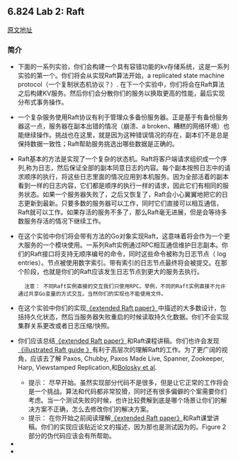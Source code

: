 ## 6.824 Lab 2: Raft

[原文地址](https://pdos.csail.mit.edu/6.824/labs/lab-raft.html)

### 简介
+ 下面的一系列实验，你们会构建一个具有容错功能的kv存储系统，这是一系列实验的第一个。你们将会从实现Raft算法开始，a replicated state machine protocol（一个复制状态机协议？）. 在下一个实验中，你们将会在Raft算法之后构建KV服务。然后你们会分散你们的服务以换取更高的性能，最后实现分布式事务操作。
+ 一个复杂服务使用Raft协议有利于管理众多备份服务器。正是基于有备份服务器这一点，服务器在副本出错的情况（崩溃、a broken、糟糕的网络环境）也能继续操作。挑战也在这里，就是因为这种错误情况的存在，副本们不是总是保持数据一致性；Raft帮助服务挑选出哪些数据是正确的。
+ Raft基本的方法是实现了一个复杂的状态机。Raft将客户端请求组织成一个序列,称为日志，然后保证全部的副本同意日志的内容。每个副本按照日志中的请求顺序的执行，将这些日志里面的情况应用到本机服务。因为全部活着的副本看到一样的日志内容，它们都是顺序的执行一样的请求，因此它们有相同的服务状态。如果一个服务器失败了，之后又恢复了，Raft会小心翼翼地把它的日志更新到最新。只要多数的服务器可以工作，同时它们直接可以相互通信，Raft就可以工作。如果存活的服务不多了，那么Raft毫无进展，但是会等待多数服务存活的情况下继续工作。
+ 在这个实验中你们将会带有方法的Go对象实现Raft，这意味着将会作为一个更大服务的一个模块使用。一系列Raft实例通过RPC相互通信维护日志副本。你们的Raft接口将支持无顺序编号的命令，同时这些命令被称为日志节点（ log entries）。节点被使用数字索引。带有索引的日志节点最终将会被提交。在那个阶段，也就是你们的Raft应该发生日志节点到更大的服务去执行。

		注意： 不同Raft实例直接的交互我们只使用RPC。举例，不同的Raft实例直接不允许通过共享Go变量的方式交互。当然你们的实现也不能使用文件。

+ 在这个实验中你们的实现[《extended Raft paper》](https://pdos.csail.mit.edu/6.824/papers/raft-extended.pdf)中描述的大多数设计，包括持久化状态，然后当服务器失败重启的时候读取持久化数据。你们不会实现集群关系更改或者日志压缩/快照。
+ 你们应该总结[《extended Raft paper》](https://pdos.csail.mit.edu/6.824/papers/raft-extended.pdf)和Raft课程讲稿。你们也许会发现[《illustrated Raft guide 》](http://thesecretlivesofdata.com/raft/)有利于高层次的理解Raft的工作。为了更广阔的视角，应该去了解 Paxos, Chubby, Paxos Made Live, Spanner, Zookeeper, Harp, Viewstamped Replication,和[Bolosky et al](http://static.usenix.org/event/nsdi11/tech/full_papers/Bolosky.pdf).

	+  提示： 尽早开始。虽然实现部分代码不是很多，但是让它正常的工作将会是一个挑战。算法和代码都非常狡猾，同时还有很多偏僻的个案需要你们考虑。当一个测试失败的时候，也许比较费解到底是哪个场景让你们的解决方案不正确，怎么去修改你们的解决方案。
	+  提示： 在你开始之前阅读理解[《extended Raft paper》](https://pdos.csail.mit.edu/6.824/papers/raft-extended.pdf)和Raft课堂讲稿。你们的实现应该贴近论文的描述，因为那也是测试因为的。Figure 2部分的伪代码应该会有所帮助。






























+  
+ 

